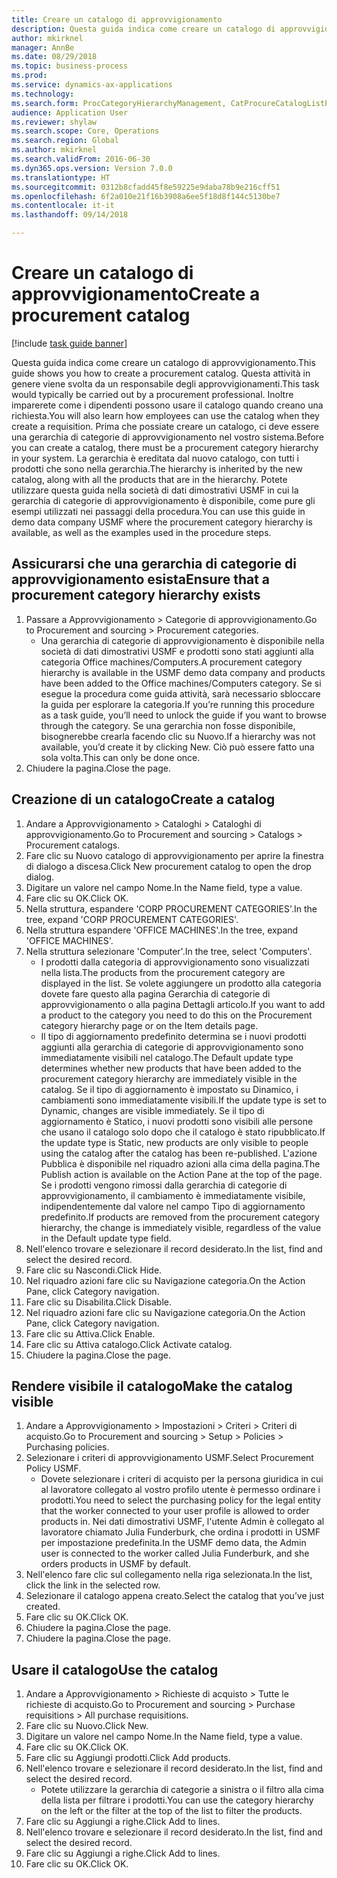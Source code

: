 ```yaml
--- 
title: Creare un catalogo di approvvigionamento
description: Questa guida indica come creare un catalogo di approvvigionamento.
author: mkirknel
manager: AnnBe
ms.date: 08/29/2018
ms.topic: business-process
ms.prod: 
ms.service: dynamics-ax-applications
ms.technology: 
ms.search.form: ProcCategoryHierarchyManagement, CatProcureCatalogListPage, CatProcureCatalogCreate, CatProcureCatalogEdit, SysPolicyListPage, SysPolicy, CatCatalogPolicyRule, PurchReqTableListPage, PurchReqCreate, PurchReqTable, PurchReqAddItem
audience: Application User
ms.reviewer: shylaw
ms.search.scope: Core, Operations
ms.search.region: Global
ms.author: mkirknel
ms.search.validFrom: 2016-06-30
ms.dyn365.ops.version: Version 7.0.0
ms.translationtype: HT
ms.sourcegitcommit: 0312b8cfadd45f8e59225e9daba78b9e216cff51
ms.openlocfilehash: 6f2a010e21f16b3908a6ee5f18d8f144c5130be7
ms.contentlocale: it-it
ms.lasthandoff: 09/14/2018

---
```

# <a name="create-a-procurement-catalog"></a><span data-ttu-id="e10a3-103">Creare un catalogo di approvvigionamento</span><span class="sxs-lookup"><span data-stu-id="e10a3-103">Create a procurement catalog</span></span>

[!include [task guide banner](../../includes/task-guide-banner.md)]

<span data-ttu-id="e10a3-104">Questa guida indica come creare un catalogo di approvvigionamento.</span><span class="sxs-lookup"><span data-stu-id="e10a3-104">This guide shows you how to create a procurement catalog.</span></span> <span data-ttu-id="e10a3-105">Questa attività in genere viene svolta da un responsabile degli approvvigionamenti.</span><span class="sxs-lookup"><span data-stu-id="e10a3-105">This task would typically be carried out by a procurement professional.</span></span> <span data-ttu-id="e10a3-106">Inoltre imparerete come i dipendenti possono usare il catalogo quando creano una richiesta.</span><span class="sxs-lookup"><span data-stu-id="e10a3-106">You will also learn how employees can use the catalog when they create a requisition.</span></span> <span data-ttu-id="e10a3-107">Prima che possiate creare un catalogo, ci deve essere una gerarchia di categorie di approvvigionamento nel vostro sistema.</span><span class="sxs-lookup"><span data-stu-id="e10a3-107">Before you can create a catalog, there must be a procurement category hierarchy in your system.</span></span> <span data-ttu-id="e10a3-108">La gerarchia è ereditata dal nuovo catalogo, con tutti i prodotti che sono nella gerarchia.</span><span class="sxs-lookup"><span data-stu-id="e10a3-108">The hierarchy is inherited by the new catalog, along with all the products that are in the hierarchy.</span></span> <span data-ttu-id="e10a3-109">Potete utilizzare questa guida nella società di dati dimostrativi USMF in cui la gerarchia di categorie di approvvigionamento è disponibile, come pure gli esempi utilizzati nei passaggi della procedura.</span><span class="sxs-lookup"><span data-stu-id="e10a3-109">You can use this guide in demo data company USMF where the procurement category hierarchy is available, as well as the examples used in the procedure steps.</span></span>


## <a name="ensure-that-a-procurement-category-hierarchy-exists"></a><span data-ttu-id="e10a3-110">Assicurarsi che una gerarchia di categorie di approvvigionamento esista</span><span class="sxs-lookup"><span data-stu-id="e10a3-110">Ensure that a procurement category hierarchy exists</span></span>
1. <span data-ttu-id="e10a3-111">Passare a Approvvigionamento > Categorie di approvvigionamento.</span><span class="sxs-lookup"><span data-stu-id="e10a3-111">Go to Procurement and sourcing > Procurement categories.</span></span>
    * <span data-ttu-id="e10a3-112">Una gerarchia di categorie di approvvigionamento è disponibile nella società di dati dimostrativi USMF e prodotti sono stati aggiunti alla categoria Office machines/Computers.</span><span class="sxs-lookup"><span data-stu-id="e10a3-112">A procurement category hierarchy is available in the USMF demo data company and products have been added to the Office machines/Computers category.</span></span> <span data-ttu-id="e10a3-113">Se si esegue la procedura come guida attività, sarà necessario sbloccare la guida per esplorare la categoria.</span><span class="sxs-lookup"><span data-stu-id="e10a3-113">If you’re running this procedure as a task guide, you’ll need to unlock the guide if you want to browse through the category.</span></span> <span data-ttu-id="e10a3-114">Se una gerarchia non fosse disponibile, bisognerebbe crearla facendo clic su Nuovo.</span><span class="sxs-lookup"><span data-stu-id="e10a3-114">If a hierarchy was not available, you’d create it by clicking New.</span></span> <span data-ttu-id="e10a3-115">Ciò può essere fatto una sola volta.</span><span class="sxs-lookup"><span data-stu-id="e10a3-115">This can only be done once.</span></span>  
2. <span data-ttu-id="e10a3-116">Chiudere la pagina.</span><span class="sxs-lookup"><span data-stu-id="e10a3-116">Close the page.</span></span>

## <a name="create-a-catalog"></a><span data-ttu-id="e10a3-117">Creazione di un catalogo</span><span class="sxs-lookup"><span data-stu-id="e10a3-117">Create a catalog</span></span>
1. <span data-ttu-id="e10a3-118">Andare a Approvvigionamento > Cataloghi > Cataloghi di approvvigionamento.</span><span class="sxs-lookup"><span data-stu-id="e10a3-118">Go to Procurement and sourcing > Catalogs > Procurement catalogs.</span></span>
2. <span data-ttu-id="e10a3-119">Fare clic su Nuovo catalogo di approvvigionamento per aprire la finestra di dialogo a discesa.</span><span class="sxs-lookup"><span data-stu-id="e10a3-119">Click New procurement catalog to open the drop dialog.</span></span>
3. <span data-ttu-id="e10a3-120">Digitare un valore nel campo Nome.</span><span class="sxs-lookup"><span data-stu-id="e10a3-120">In the Name field, type a value.</span></span>
4. <span data-ttu-id="e10a3-121">Fare clic su OK.</span><span class="sxs-lookup"><span data-stu-id="e10a3-121">Click OK.</span></span>
5. <span data-ttu-id="e10a3-122">Nella struttura, espandere 'CORP PROCUREMENT CATEGORIES'.</span><span class="sxs-lookup"><span data-stu-id="e10a3-122">In the tree, expand 'CORP PROCUREMENT CATEGORIES'.</span></span>
6. <span data-ttu-id="e10a3-123">Nella struttura espandere 'OFFICE MACHINES'.</span><span class="sxs-lookup"><span data-stu-id="e10a3-123">In the tree, expand 'OFFICE MACHINES'.</span></span>
7. <span data-ttu-id="e10a3-124">Nella struttura selezionare 'Computer'.</span><span class="sxs-lookup"><span data-stu-id="e10a3-124">In the tree, select 'Computers'.</span></span>
    * <span data-ttu-id="e10a3-125">I prodotti dalla categoria di approvvigionamento sono visualizzati nella lista.</span><span class="sxs-lookup"><span data-stu-id="e10a3-125">The products from the procurement category are displayed in the list.</span></span> <span data-ttu-id="e10a3-126">Se volete aggiungere un prodotto alla categoria dovete fare questo alla pagina Gerarchia di categorie di approvvigionamento o alla pagina Dettagli articolo.</span><span class="sxs-lookup"><span data-stu-id="e10a3-126">If you want to add a product to the category you need to do this on the Procurement category hierarchy page or on the Item details page.</span></span>  
    * <span data-ttu-id="e10a3-127">Il tipo di aggiornamento predefinito determina se i nuovi prodotti aggiunti alla gerarchia di categorie di approvvigionamento sono immediatamente visibili nel catalogo.</span><span class="sxs-lookup"><span data-stu-id="e10a3-127">The Default update type determines whether new products that have been added to the procurement category hierarchy are immediately visible in the catalog.</span></span> <span data-ttu-id="e10a3-128">Se il tipo di aggiornamento è impostato su Dinamico, i cambiamenti sono immediatamente visibili.</span><span class="sxs-lookup"><span data-stu-id="e10a3-128">If the update type is set to Dynamic, changes are visible immediately.</span></span> <span data-ttu-id="e10a3-129">Se il tipo di aggiornamento è Statico, i nuovi prodotti sono visibili alle persone che usano il catalogo solo dopo che il catalogo è stato ripubblicato.</span><span class="sxs-lookup"><span data-stu-id="e10a3-129">If the update type is Static, new products are only visible to people using the catalog after the catalog has been re-published.</span></span> <span data-ttu-id="e10a3-130">L'azione Pubblica è disponibile nel riquadro azioni alla cima della pagina.</span><span class="sxs-lookup"><span data-stu-id="e10a3-130">The Publish action is available on the Action Pane at the top of the page.</span></span> <span data-ttu-id="e10a3-131">Se i prodotti vengono rimossi dalla gerarchia di categorie di approvvigionamento, il cambiamento è immediatamente visibile, indipendentemente dal valore nel campo Tipo di aggiornamento predefinito.</span><span class="sxs-lookup"><span data-stu-id="e10a3-131">If products are removed from the procurement category hierarchy, the change is immediately visible, regardless of the value in the Default update type field.</span></span>  
8. <span data-ttu-id="e10a3-132">Nell'elenco trovare e selezionare il record desiderato.</span><span class="sxs-lookup"><span data-stu-id="e10a3-132">In the list, find and select the desired record.</span></span>
9. <span data-ttu-id="e10a3-133">Fare clic su Nascondi.</span><span class="sxs-lookup"><span data-stu-id="e10a3-133">Click Hide.</span></span>
10. <span data-ttu-id="e10a3-134">Nel riquadro azioni fare clic su Navigazione categoria.</span><span class="sxs-lookup"><span data-stu-id="e10a3-134">On the Action Pane, click Category navigation.</span></span>
11. <span data-ttu-id="e10a3-135">Fare clic su Disabilita.</span><span class="sxs-lookup"><span data-stu-id="e10a3-135">Click Disable.</span></span>
12. <span data-ttu-id="e10a3-136">Nel riquadro azioni fare clic su Navigazione categoria.</span><span class="sxs-lookup"><span data-stu-id="e10a3-136">On the Action Pane, click Category navigation.</span></span>
13. <span data-ttu-id="e10a3-137">Fare clic su Attiva.</span><span class="sxs-lookup"><span data-stu-id="e10a3-137">Click Enable.</span></span>
14. <span data-ttu-id="e10a3-138">Fare clic su Attiva catalogo.</span><span class="sxs-lookup"><span data-stu-id="e10a3-138">Click Activate catalog.</span></span>
15. <span data-ttu-id="e10a3-139">Chiudere la pagina.</span><span class="sxs-lookup"><span data-stu-id="e10a3-139">Close the page.</span></span>

## <a name="make-the-catalog-visible"></a><span data-ttu-id="e10a3-140">Rendere visibile il catalogo</span><span class="sxs-lookup"><span data-stu-id="e10a3-140">Make the catalog visible</span></span>
1. <span data-ttu-id="e10a3-141">Andare a Approvvigionamento > Impostazioni > Criteri > Criteri di acquisto.</span><span class="sxs-lookup"><span data-stu-id="e10a3-141">Go to Procurement and sourcing > Setup > Policies > Purchasing policies.</span></span>
2. <span data-ttu-id="e10a3-142">Selezionare i criteri di approvvigionamento USMF.</span><span class="sxs-lookup"><span data-stu-id="e10a3-142">Select Procurement Policy USMF.</span></span>
    * <span data-ttu-id="e10a3-143">Dovete selezionare i criteri di acquisto per la persona giuridica in cui al lavoratore collegato al vostro profilo utente è permesso ordinare i prodotti.</span><span class="sxs-lookup"><span data-stu-id="e10a3-143">You need to select the purchasing policy for the legal entity that the worker connected to your user profile is allowed to order products in.</span></span> <span data-ttu-id="e10a3-144">Nei dati dimostrativi USMF, l'utente Admin è collegato al lavoratore chiamato Julia Funderburk, che ordina i prodotti in USMF per impostazione predefinita.</span><span class="sxs-lookup"><span data-stu-id="e10a3-144">In the USMF demo data, the Admin user is connected to the worker called Julia Funderburk, and she orders products in USMF by default.</span></span>  
3. <span data-ttu-id="e10a3-145">Nell'elenco fare clic sul collegamento nella riga selezionata.</span><span class="sxs-lookup"><span data-stu-id="e10a3-145">In the list, click the link in the selected row.</span></span>
4. <span data-ttu-id="e10a3-146">Selezionare il catalogo appena creato.</span><span class="sxs-lookup"><span data-stu-id="e10a3-146">Select the catalog that you’ve just created.</span></span>
5. <span data-ttu-id="e10a3-147">Fare clic su OK.</span><span class="sxs-lookup"><span data-stu-id="e10a3-147">Click OK.</span></span>
6. <span data-ttu-id="e10a3-148">Chiudere la pagina.</span><span class="sxs-lookup"><span data-stu-id="e10a3-148">Close the page.</span></span>
7. <span data-ttu-id="e10a3-149">Chiudere la pagina.</span><span class="sxs-lookup"><span data-stu-id="e10a3-149">Close the page.</span></span>

## <a name="use-the-catalog"></a><span data-ttu-id="e10a3-150">Usare il catalogo</span><span class="sxs-lookup"><span data-stu-id="e10a3-150">Use the catalog</span></span>
1. <span data-ttu-id="e10a3-151">Andare a Approvvigionamento > Richieste di acquisto > Tutte le richieste di acquisto.</span><span class="sxs-lookup"><span data-stu-id="e10a3-151">Go to Procurement and sourcing > Purchase requisitions > All purchase requisitions.</span></span>
2. <span data-ttu-id="e10a3-152">Fare clic su Nuovo.</span><span class="sxs-lookup"><span data-stu-id="e10a3-152">Click New.</span></span>
3. <span data-ttu-id="e10a3-153">Digitare un valore nel campo Nome.</span><span class="sxs-lookup"><span data-stu-id="e10a3-153">In the Name field, type a value.</span></span>
4. <span data-ttu-id="e10a3-154">Fare clic su OK.</span><span class="sxs-lookup"><span data-stu-id="e10a3-154">Click OK.</span></span>
5. <span data-ttu-id="e10a3-155">Fare clic su Aggiungi prodotti.</span><span class="sxs-lookup"><span data-stu-id="e10a3-155">Click Add products.</span></span>
6. <span data-ttu-id="e10a3-156">Nell'elenco trovare e selezionare il record desiderato.</span><span class="sxs-lookup"><span data-stu-id="e10a3-156">In the list, find and select the desired record.</span></span>
    * <span data-ttu-id="e10a3-157">Potete utilizzare la gerarchia di categorie a sinistra o il filtro alla cima della lista per filtrare i prodotti.</span><span class="sxs-lookup"><span data-stu-id="e10a3-157">You can use the category hierarchy on the left or the filter at the top of the list to filter the products.</span></span>  
7. <span data-ttu-id="e10a3-158">Fare clic su Aggiungi a righe.</span><span class="sxs-lookup"><span data-stu-id="e10a3-158">Click Add to lines.</span></span>
8. <span data-ttu-id="e10a3-159">Nell'elenco trovare e selezionare il record desiderato.</span><span class="sxs-lookup"><span data-stu-id="e10a3-159">In the list, find and select the desired record.</span></span>
9. <span data-ttu-id="e10a3-160">Fare clic su Aggiungi a righe.</span><span class="sxs-lookup"><span data-stu-id="e10a3-160">Click Add to lines.</span></span>
10. <span data-ttu-id="e10a3-161">Fare clic su OK.</span><span class="sxs-lookup"><span data-stu-id="e10a3-161">Click OK.</span></span>


